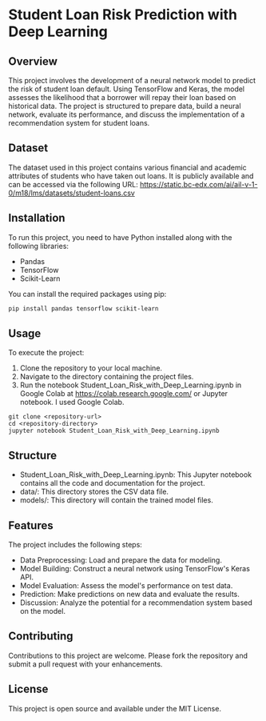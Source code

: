 # Student Loan Risk Prediction with Deep Learning

## Overview
This project involves the development of a neural network model to predict the risk of student loan default. Using TensorFlow and Keras, the model assesses the likelihood that a borrower will repay their loan based on historical data. The project is structured to prepare data, build a neural network, evaluate its performance, and discuss the implementation of a recommendation system for student loans.

## Dataset
The dataset used in this project contains various financial and academic attributes of students who have taken out loans. It is publicly available and can be accessed via the following URL: https://static.bc-edx.com/ai/ail-v-1-0/m18/lms/datasets/student-loans.csv


## Installation
To run this project, you need to have Python installed along with the following libraries:
- Pandas
- TensorFlow
- Scikit-Learn

You can install the required packages using pip:
```bash
pip install pandas tensorflow scikit-learn
```
## Usage
To execute the project:

1. Clone the repository to your local machine.
2. Navigate to the directory containing the project files.
3. Run the notebook Student_Loan_Risk_with_Deep_Learning.ipynb in Google Colab at https://colab.research.google.com/ or Jupyter notebook. I used Google Colab.
```
git clone <repository-url>
cd <repository-directory>
jupyter notebook Student_Loan_Risk_with_Deep_Learning.ipynb
```
## Structure
* Student_Loan_Risk_with_Deep_Learning.ipynb: This Jupyter notebook contains all the code and documentation for the project.
* data/: This directory stores the CSV data file.
* models/: This directory will contain the trained model files.

## Features
The project includes the following steps:

* Data Preprocessing: Load and prepare the data for modeling.
* Model Building: Construct a neural network using TensorFlow's Keras API.
* Model Evaluation: Assess the model's performance on test data.
* Prediction: Make predictions on new data and evaluate the results.
* Discussion: Analyze the potential for a recommendation system based on the model.

## Contributing
Contributions to this project are welcome. Please fork the repository and submit a pull request with your enhancements.

## License
This project is open source and available under the MIT License.
